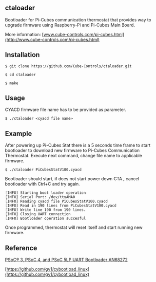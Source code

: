 ## ctaloader   

Bootloader for Pi-Cubes communication thermostat that provides way to upgrade firmware using Raspberry-Pi and Pi-Cubes Main Board.

More information: [www.cube-controls.com/pi-cubes.html](http://www.cube-controls.com/pi-cubes.html)

## Installation

    $ git clone https://github.com/Cube-Controls/ctaloader.git
	
	$ cd ctaloader

	$ make


## Usage

CYACD firmware file name has to be provided as parameter. 

    $ ./ctaloader <cyacd file name>
	
	

## Example

After powering up Pi-Cubes Stat there is a 5 seconds time frame to start bootloader to download new firmware to Pi-Cubes Communication Thermostat.
Execute next command, change file name to applicable firmware.

    $ ./ctaloader PiCubesStatV100.cyacd

Bootloader should start, if does not start power down CTA , cancel bootloader with Ctrl+C and try again.

	[INFO] Starting boot loader operation
	[INFO] Serial Port: /dev/ttyAMA0
	[INFO] Reading cyacd file PiCubesStatV100.cyacd
	[INFO] Read in 190 lines from PiCubesStatV100.cyacd
	[INFO] Write line 190 from 190 lines.
	[INFO] Closing UART connection
	[INFO] Bootloader operation succesful

 
Once programmed, thermostat will reset itself and start running new firmware.

## Reference

[PSoC® 3, PSoC 4, and PSoC 5LP UART Bootloader AN68272](http://www.cypress.com/?rID=50230&source=AN68272)

[https://github.com/gv1/cybootload_linux](https://github.com/gv1/cybootload_linux)





